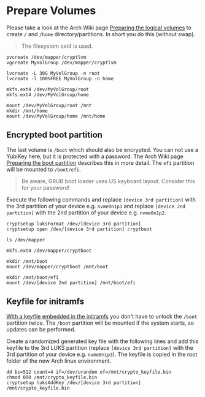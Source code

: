 # Prepare Volumes

Please take a look at the Arch Wiki page [Preparing the logical volumes](https://wiki.archlinux.org/index.php/Dm-crypt/Encrypting_an_entire_system#Preparing_the_logical_volumes "preparing the logical volumes")
to create `/` and `/home` directory/partitions. In short you do this (without swap).

> The filesystem *ext4* is used.

```
pvcreate /dev/mapper/cryptlvm
vgcreate MyVolGroup /dev/mapper/cryptlvm

lvcreate -L 30G MyVolGroup -n root
lvcreate -l 100%FREE MyVolGroup -n home

mkfs.ext4 /dev/MyVolGroup/root
mkfs.ext4 /dev/MyVolGroup/home

mount /dev/MyVolGroup/root /mnt
mkdir /mnt/home
mount /dev/MyVolGroup/home /mnt/home
```

## Encrypted boot partition

The last volume is `/boot` which should also be encrypted. You can not use a YubiKey here, but it is protected with a password.
The Arch Wiki page [Preparing the boot partition](https://wiki.archlinux.org/index.php/Dm-crypt/Encrypting_an_entire_system#Preparing_the_boot_partition_5 "Preparing the boot partition")
describes this in more detail. The `efi` partition will be mounted to `/boot/efi`.

> Be aware, GRUB boot loader uses US keyboard layout. Consider this for your password!

Execute the following commands and replace `[device 3rd partition]` with the 3rd partition of your device e.g. `nvme0n1p3`
and replace `[device 2nd partition]` with the 2nd partition of your device e.g. `nvme0n1p2`.

```
cryptsetup luksFormat /dev/[device 3rd partition]
cryptsetup open /dev/[device 3rd partition] cryptboot

ls /dev/mapper

mkfs.ext4 /dev/mapper/cryptboot

mkdir /mnt/boot
mount /dev/mapper/cryptboot /mnt/boot

mkdir /mnt/boot/efi
mount /dev/[device 2nd partition] /mnt/boot/efi
```

## Keyfile for initramfs
[With a keyfile embedded in the initramfs](https://wiki.archlinux.org/index.php/Dm-crypt/Device_encryption#With_a_keyfile_embedded_in_the_initramfs "With a keyfile embedded in the initramfs")
you don't have to unlock the `/boot` partition twice. The `/boot` partition will be mounted if the system starts, so updates can be performed.

Create a randomized generated key file with the following lines and add this keyfile to the 3rd LUKS partition (replace `[device 3rd partition]` with the 3rd partition of your device e.g. `nvme0n1p3`).
The keyfile is copied in the root folder of the new Arch linux environment.

```
dd bs=512 count=4 if=/dev/urandom of=/mnt/crypto_keyfile.bin
chmod 000 /mnt/crypto_keyfile.bin
cryptsetup luksAddKey /dev/[device 3rd partition] /mnt/crypto_keyfile.bin
```